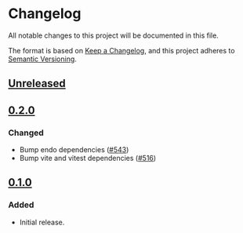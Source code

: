 # Changelog

All notable changes to this project will be documented in this file.

The format is based on [Keep a Changelog](https://keepachangelog.com/en/1.0.0/),
and this project adheres to [Semantic Versioning](https://semver.org/spec/v2.0.0.html).

## [Unreleased]

## [0.2.0]

### Changed

- Bump endo dependencies ([#543](https://github.com/MetaMask/ocap-kernel/pull/543))
- Bump vite and vitest dependencies ([#516](https://github.com/MetaMask/ocap-kernel/pull/516))

## [0.1.0]

### Added

- Initial release.

[Unreleased]: https://github.com/MetaMask/ocap-kernel/compare/@metamask/kernel-utils@0.2.0...HEAD
[0.2.0]: https://github.com/MetaMask/ocap-kernel/compare/@metamask/kernel-utils@0.1.0...@metamask/kernel-utils@0.2.0
[0.1.0]: https://github.com/MetaMask/ocap-kernel/releases/tag/@metamask/kernel-utils@0.1.0

